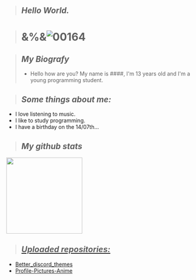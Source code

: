 > ## ***Hello World.***

> # &%&![00164](https://user-images.githubusercontent.com/110054625/194781268-9250dbc7-88d2-4a49-8702-926b33635def.png)

> ## ***My Biografy***
> - Hello how are you? My name is ####, I'm 13 years old and I'm a young programming student.

> ## ***Some things about me:***
 
- I love listening to music.
- I like to study programming.
- I have a birthday on the 14/07th...
 
 
 > ## ***My github stats***


  <a href="https://github.com/TlkW">
  <img height="200em" src="https://github-readme-stats.vercel.app/api?username=TlkW&show_icons=true&theme=dark&include_all_commits=true&count_private=true"/>
</div>
</div>
   
 > ## ***Uploaded repositories:***
  - [Better_discord_themes](https://github.com/TlkW/Better_discord_themes)
  - [Profile-Pictures-Anime](https://https://github.com/TlkW/Profile-Pictures-Anime-)
  


